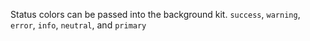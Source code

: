 Status colors can be passed into the background kit. `success`, `warning`, `error`, `info`, `neutral`, and `primary`